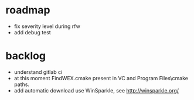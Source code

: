 # roadmap
- fix severity level during rfw
- add debug test

# backlog
- understand gitlab ci
- at this moment FindWEX.cmake present in VC and Program Files\cmake paths.
- add automatic download
  use WinSparkle, see http://winsparkle.org/

